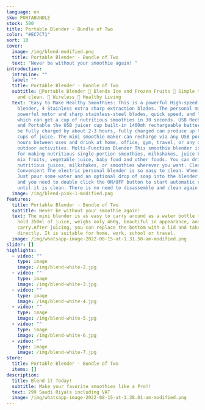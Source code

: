 ```yaml
---
language: en
sku: PORTABUNDLE
stock: 500
title: Portable Blender - Bundle of Two
color: "#EC7C71"
sort: 10
cover:
  image: /img/blend-modified.png
  title: Portable Blender - Bundle of Two
  text: "Never be without your smoothie again! "
introduction:
  introLine: ""
  label: ""
  title: Portable Blender - Bundle of Two
  subtitle: 🍓Portable Blender 🍊 Blends Ice and Frozen Fruits 🍉 Simple to use
    and clean. 🍇 Wireless 🥑 Healthy Living
  text: "Easy to Make Healthy Smoothies: This is a powerful High-speed Personal
    blender, 4 Stainless extra sharp extraction blades. The personal mixer has a
    powerful motor and sharp stainless-steel blades, quick speed, and long life,
    which can get a cup of nutritious smoothies in 30 seconds. USB Rechargeable
    and Portable the USB juicer cup built-in 1400mh rechargeable battery. It can
    be fully charged by about 2-3 hours, fully charged can produce up to 10-15
    cups of juice. The mini smoothie maker can recharge via any USB port for 2-3
    hours between uses and drink at home, office, gym, travel, or any other
    outdoor activities. Multi-Function Blender This smoothie blender is great
    for making nutritious single-portion smoothies, milkshakes, juice blends,
    mix fruits, vegetable juice, baby food and other foods. You can drink
    nutritious juices, milkshakes, or smoothies wherever you want. Clean and
    Convenient The electric personal blender is so easy to clean. When cleaning,
    Just pour some water and an optional drop of soap into the blender bottle,
    and you need to double click the ON/OFF button to start automatic cleaning
    until it is clean. There is no need to disassemble and clean again."
  image: /img/blend-pink-1-modified.png
features:
  title: Portable Blender - Bundle of Two
  subtitle: Never be without your smoothie again!
  text: The mini blender is as easy to carry around as a water bottle that can
    hold 350ml of juice, weighs only 460g, beautiful in appearance, and easy to
    carry.After juicing, you can replace the bottom with a lid and take it away
    directly. It is suitable for home, work, school or travel.
  image: /img/whatsapp-image-2022-08-15-at-1.31.58-am-modified.png
slider: []
highlights:
  - video: ""
    type: image
    image: /img/blend-white-2.jpg
  - video: ""
    type: image
    image: /img/blend-white-3.jpg
  - video: ""
    type: image
    image: /img/blend-white-4.jpg
  - video: ""
    type: image
    image: /img/blend-white-5.jpg
  - video: ""
    type: image
    image: /img/blend-white-6.jpg
  - video: ""
    type: image
    image: /img/blend-white-7.jpg
store:
  title: Portable Blender - Bundle of Two
  items: []
description:
  title: Blend it Today!
  subtitle: Make your favorite smoothies like a Pro!!
  text: 299 Saudi Riyals including VAT
  image: /img/whatsapp-image-2022-08-15-at-1.38.01-am-modified.png
---
```

